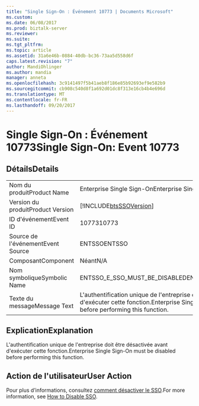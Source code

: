 ```yaml
---
title: "Single Sign-On : Événement 10773 | Documents Microsoft"
ms.custom: 
ms.date: 06/08/2017
ms.prod: biztalk-server
ms.reviewer: 
ms.suite: 
ms.tgt_pltfrm: 
ms.topic: article
ms.assetid: 31a6e46b-0884-40db-bc36-73aa5d558d6f
caps.latest.revision: "7"
author: MandiOhlinger
ms.author: mandia
manager: anneta
ms.openlocfilehash: 3c9141497f5b41aeb8f186e85b92693ef9e582b9
ms.sourcegitcommit: cb908c540d8f1a692d01dc8f313e16cb4b4e696d
ms.translationtype: MT
ms.contentlocale: fr-FR
ms.lasthandoff: 09/20/2017
---
```

# <a name="single-sign-on-event-10773"></a><span data-ttu-id="c2871-102">Single Sign-On : Événement 10773</span><span class="sxs-lookup"><span data-stu-id="c2871-102">Single Sign-On: Event 10773</span></span>
## <a name="details"></a><span data-ttu-id="c2871-103">Détails</span><span class="sxs-lookup"><span data-stu-id="c2871-103">Details</span></span>  
  
|||  
|-|-|  
|<span data-ttu-id="c2871-104">Nom du produit</span><span class="sxs-lookup"><span data-stu-id="c2871-104">Product Name</span></span>|<span data-ttu-id="c2871-105">Enterprise Single Sign-On</span><span class="sxs-lookup"><span data-stu-id="c2871-105">Enterprise Single Sign-On</span></span>|  
|<span data-ttu-id="c2871-106">Version du produit</span><span class="sxs-lookup"><span data-stu-id="c2871-106">Product Version</span></span>|[!INCLUDE[btsSSOVersion](../includes/btsssoversion-md.md)]|  
|<span data-ttu-id="c2871-107">ID d'événement</span><span class="sxs-lookup"><span data-stu-id="c2871-107">Event ID</span></span>|<span data-ttu-id="c2871-108">10773</span><span class="sxs-lookup"><span data-stu-id="c2871-108">10773</span></span>|  
|<span data-ttu-id="c2871-109">Source de l'événement</span><span class="sxs-lookup"><span data-stu-id="c2871-109">Event Source</span></span>|<span data-ttu-id="c2871-110">ENTSSO</span><span class="sxs-lookup"><span data-stu-id="c2871-110">ENTSSO</span></span>|  
|<span data-ttu-id="c2871-111">Composant</span><span class="sxs-lookup"><span data-stu-id="c2871-111">Component</span></span>|<span data-ttu-id="c2871-112">Néant</span><span class="sxs-lookup"><span data-stu-id="c2871-112">N/A</span></span>|  
|<span data-ttu-id="c2871-113">Nom symbolique</span><span class="sxs-lookup"><span data-stu-id="c2871-113">Symbolic Name</span></span>|<span data-ttu-id="c2871-114">ENTSSO_E_SSO_MUST_BE_DISABLED</span><span class="sxs-lookup"><span data-stu-id="c2871-114">ENTSSO_E_SSO_MUST_BE_DISABLED</span></span>|  
|<span data-ttu-id="c2871-115">Texte du message</span><span class="sxs-lookup"><span data-stu-id="c2871-115">Message Text</span></span>|<span data-ttu-id="c2871-116">L'authentification unique de l'entreprise doit être désactivée avant d'exécuter cette fonction.</span><span class="sxs-lookup"><span data-stu-id="c2871-116">Enterprise Single Sign-On must be disabled before performing this function.</span></span>|  
  
## <a name="explanation"></a><span data-ttu-id="c2871-117">Explication</span><span class="sxs-lookup"><span data-stu-id="c2871-117">Explanation</span></span>  
 <span data-ttu-id="c2871-118">L'authentification unique de l'entreprise doit être désactivée avant d'exécuter cette fonction.</span><span class="sxs-lookup"><span data-stu-id="c2871-118">Enterprise Single Sign-On must be disabled before performing this function.</span></span>  
  
## <a name="user-action"></a><span data-ttu-id="c2871-119">Action de l'utilisateur</span><span class="sxs-lookup"><span data-stu-id="c2871-119">User Action</span></span>  
 <span data-ttu-id="c2871-120">Pour plus d’informations, consultez [comment désactiver le SSO](../core/how-to-disable-sso.md).</span><span class="sxs-lookup"><span data-stu-id="c2871-120">For more information, see [How to Disable SSO](../core/how-to-disable-sso.md).</span></span>
